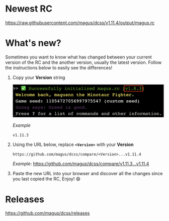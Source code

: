 # Newest RC

https://raw.githubusercontent.com/magus/dcss/v1.11.4/output/magus.rc

# What's new?

Sometimes you want to know what has changed between your current version
of the RC and the another version, usually the latest version.
Follow the instructions below to easily see the differences!

1. Copy your **Version** string

    ![Example screenshot highlighting magus.rc version string](https://raw.githubusercontent.com/magus/dcss/master/static/version-string-example.97956d.png)

    _Example_
    ```
    v1.11.3
    ```

1. Using the URL below, replace **`<Version>`** with your **Version**

    ```
    https://github.com/magus/dcss/compare/<Version>...v1.11.4
    ```
    _Example_: https://github.com/magus/dcss/compare/v1.11.3...v1.11.4

1. Paste the new URL into your browser and discover all the changes since you last copied the RC, Enjoy! 😄


# Releases

https://github.com/magus/dcss/releases

